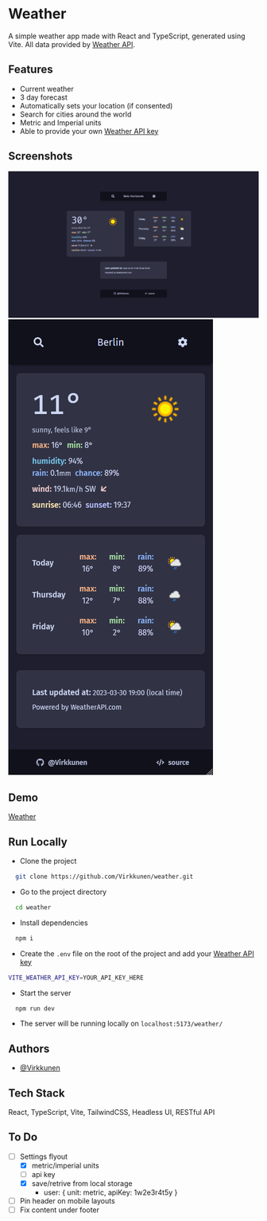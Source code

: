 
# Weather

A simple weather app made with React and TypeScript, generated using Vite.
All data provided by [Weather API](https://www.weatherapi.com).


## Features

- Current weather
- 3 day forecast
- Automatically sets your location (if consented)
- Search for cities around the world
- Metric and Imperial units
- Able to provide your own [Weather API key](https://www.weatherapi.com)


## Screenshots

![desktop](./assets/desktop.png)
![mobile](./assets/mobile.png)


## Demo

[Weather](https://vrkknn.net/weather)


## Run Locally

- Clone the project

```bash
  git clone https://github.com/Virkkunen/weather.git
```

- Go to the project directory

```bash
  cd weather
```

- Install dependencies

```bash
  npm i
```

- Create the `.env` file on the root of the project and add your [Weather API key](https://www.weatherapi.com)
```bash
VITE_WEATHER_API_KEY=YOUR_API_KEY_HERE
```

- Start the server

```bash
  npm run dev
```

- The server will be running locally on `localhost:5173/weather/`



## Authors

- [@Virkkunen](https://www.github.com/Virkkunen)


## Tech Stack

React, TypeScript, Vite, TailwindCSS, Headless UI, RESTful API


## To Do
- [ ] Settings flyout
  - [x] metric/imperial units
  - [ ] api key
  - [x] save/retrive from local storage
    - user: { unit: metric, apiKey: 1w2e3r4t5y }
- [ ] Pin header on mobile layouts
- [ ] Fix content under footer